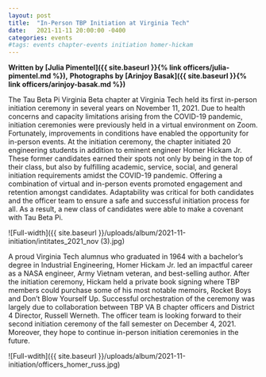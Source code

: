 ```yaml
---
layout: post
title:  "In-Person TBP Initiation at Virginia Tech"
date:   2021-11-11 20:00:00 -0400
categories: events
#tags: events chapter-events initiation homer-hickam
---
```


__Written by [Julia Pimentel]({{ site.baseurl }}{% link officers/julia-pimentel.md %}),__
__Photographs by [Arinjoy Basak]({{ site.baseurl }}{% link officers/arinjoy-basak.md %})__

The Tau Beta Pi Virginia Beta chapter at Virginia Tech held its first in-person initiation ceremony in several years on November 11, 2021. Due to health concerns and capacity limitations arising from the COVID-19 pandemic, initiation ceremonies were previously held in a virtual environment on Zoom. Fortunately, improvements in conditions have enabled the opportunity for in-person events. At the initiation ceremony, the chapter initiated 20 engineering students in addition to eminent engineer Homer Hickam Jr. These former candidates earned their spots not only by being in the top of their class, but also by fulfilling academic, service, social, and general initiation requirements amidst the COVID-19 pandemic. Offering a combination of virtual and in-person events promoted engagement and retention amongst candidates. Adaptability was critical for both candidates and the officer team to ensure a safe and successful initiation process for all. As a result, a new class of candidates were able to make a covenant with Tau Beta Pi. 

![Full-width]({{ site.baseurl }}/uploads/album/2021-11-initiation/intitates_2021_nov (3).jpg)

A proud Virginia Tech alumnus who graduated in 1964 with a bachelor’s degree in Industrial Engineering, Homer Hickam Jr. led an impactful career as a NASA engineer, Army Vietnam veteran, and best-selling author. After the initiation ceremony, Hickam held a private book signing where TBP members could purchase some of his most notable memoirs, Rocket Boys and Don’t Blow Yourself Up. Successful orchestration of the ceremony was largely due to collaboration between TBP VA B chapter officers and District 4 Director, Russell Werneth. The officer team is looking forward to their second initiation ceremony of the fall semester on December 4, 2021. Moreover, they hope to continue in-person initiation ceremonies in the future.

![Full-wdith]({{ site.baseurl }}/uploads/album/2021-11-initiation/officers_homer_russ.jpg)
